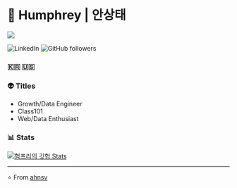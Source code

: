 # 🐻 Humphrey | 안상태
<div>
<img src="https://media.giphy.com/media/IThjAlJnD9WNO/giphy.gif"></img>
<div>

![LinkedIn](https://img.shields.io/static/v1?label=LinkedIn&logo=linkedin&message=visit&style=social&link=https%3A%2F%2Fwww.linkedin.com%2Fin%2Fhumphrey-ahn%2F)
![GitHub followers](https://img.shields.io/github/followers/ahnsv?style=social)

### 🇰🇷 🇺🇸

### 👽 Titles
- Growth/Data Engineer
- Class101
- Web/Data Enthusiast

### 📊 Stats
[![험프리의 깃헙 Stats](https://github-readme-stats.vercel.app/api?username=ahnsv&count_private=true&show_icons=true&theme=synthwave)](https://github.com/anuraghazra/github-readme-stats)

----
⭐️ From [ahnsv](https://github.com/ahnsv)
